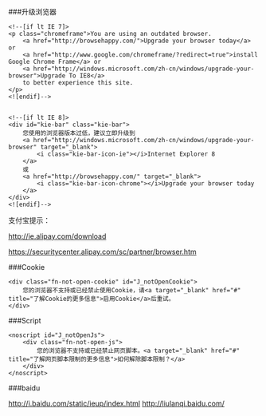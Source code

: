 

###升级浏览器

    <!--[if lt IE 7]>
    <p class="chromeframe">You are using an outdated browser.
        <a href="http://browsehappy.com/">Upgrade your browser today</a> or
        <a href="http://www.google.com/chromeframe/?redirect=true">install Google Chrome Frame</a> or
        <a href="http://windows.microsoft.com/zh-cn/windows/upgrade-your-browser">Upgrade To IE8</a>
        to better experience this site.
    </p>
    <![endif]-->


    <!--[if lt IE 8]>
    <div id="kie-bar" class="kie-bar">
        您使用的浏览器版本过低，建议立即升级到
        <a href="http://windows.microsoft.com/zh-cn/windows/upgrade-your-browser" target="_blank">
            <i class="kie-bar-icon-ie"></i>Internet Explorer 8
        </a>
        或
        <a href="http://browsehappy.com/" target="_blank">
            <i class="kie-bar-icon-chrome"></i>Upgrade your browser today
        </a>
    </div>
    <![endif]-->

支付宝提示：

http://ie.alipay.com/download

https://securitycenter.alipay.com/sc/partner/browser.htm

###Cookie

    <div class="fn-not-open-cookie" id="J_notOpenCookie">
        您的浏览器不支持或已经禁止使用Cookie，请<a target="_blank" href="#" title="了解Cookie的更多信息">启用Cookie</a>后重试。
    </div>


###Script

    <noscript id="J_notOpenJs">
        <div class="fn-not-open-js">
            您的浏览器不支持或已经禁止网页脚本。<a target="_blank" href="#" title="了解网页脚本限制的更多信息">如何解除脚本限制？</a>
        </div>
    </noscript>

###baidu

http://i.baidu.com/static/ieup/index.html
http://liulanqi.baidu.com/
